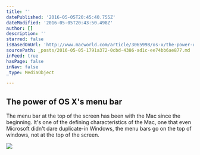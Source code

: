 ```yaml
---
title: ''
datePublished: '2016-05-05T20:45:40.755Z'
dateModified: '2016-05-05T20:43:50.498Z'
author: []
description: ''
starred: false
isBasedOnUrl: 'http://www.macworld.com/article/3065998/os-x/the-power-of-os-xs-menu-bar.html'
sourcePath: _posts/2016-05-05-1791a372-0cbd-4386-ad1c-ee74bb6ae877.md
inFeed: true
hasPage: false
inNav: false
_type: MediaObject

---
```

<article style=""><h1>The power of OS X's menu bar</h1><p>The menu bar at the top of the screen has been with the Mac since the beginning. It's one of the defining characteristics of the Mac, one that even Microsoft didn't dare duplicate-in Windows, the menu bars go on the top of windows, not at the top of the screen.</p><img src="http://images.techhive.com/images/article/2016/05/menu-bar-el-capitan-100659502-gallery.png" /></article>